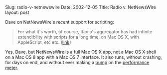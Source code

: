 Slug: radio-v-netnewswire
Date: 2002-12-05
Title: Radio v. NetNewsWire
layout: post

Dave on NetNewsWire&#39;s recent support for scripting:
<blockquote>For what it&#39;s worth, of course, Radio&#39;s aggregator has had infinite extendibility with scripts for a long time, on Mac OS X, with AppleScript, etc etc. (<a href="http://scriptingnews.userland.com/backissues/2002/12/04#When:4:11:49AM">link</a>)</blockquote>
Yes, Dave, but NetNewsWire is a full Mac OS X app, not a Mac OS X shell on a Mac OS 8 app with a Mac OS 7 interface. It also runs, without crashing, for days on end, and without ever making a <a href="http://www.romanvenable.net/index/2002/09/21#post149">bump</a> on the <a href="http://radio.userland.com/discuss/msgReader$7838?mode=topic">performance meter</a>.

